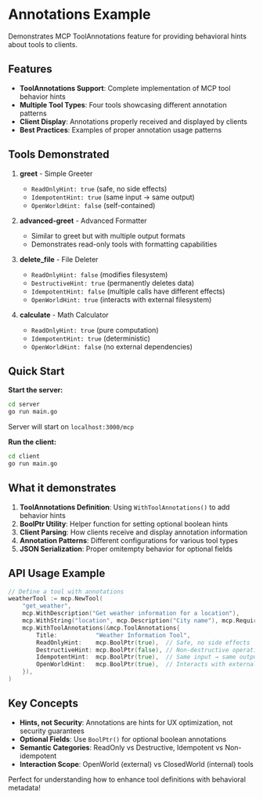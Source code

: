 # Annotations Example

Demonstrates MCP ToolAnnotations feature for providing behavioral hints about tools to clients.

## Features

- **ToolAnnotations Support**: Complete implementation of MCP tool behavior hints
- **Multiple Tool Types**: Four tools showcasing different annotation patterns
- **Client Display**: Annotations properly received and displayed by clients
- **Best Practices**: Examples of proper annotation usage patterns

## Tools Demonstrated

1. **greet** - Simple Greeter
   - `ReadOnlyHint: true` (safe, no side effects)
   - `IdempotentHint: true` (same input → same output)
   - `OpenWorldHint: false` (self-contained)

2. **advanced-greet** - Advanced Formatter  
   - Similar to greet but with multiple output formats
   - Demonstrates read-only tools with formatting capabilities

3. **delete_file** - File Deleter
   - `ReadOnlyHint: false` (modifies filesystem)
   - `DestructiveHint: true` (permanently deletes data)
   - `IdempotentHint: false` (multiple calls have different effects)
   - `OpenWorldHint: true` (interacts with external filesystem)

4. **calculate** - Math Calculator
   - `ReadOnlyHint: true` (pure computation)
   - `IdempotentHint: true` (deterministic)
   - `OpenWorldHint: false` (no external dependencies)

## Quick Start

**Start the server:**
```bash
cd server
go run main.go
```
Server will start on `localhost:3000/mcp`

**Run the client:**
```bash
cd client
go run main.go  
```

## What it demonstrates

1. **ToolAnnotations Definition**: Using `WithToolAnnotations()` to add behavior hints
2. **BoolPtr Utility**: Helper function for setting optional boolean hints
3. **Client Parsing**: How clients receive and display annotation information
4. **Annotation Patterns**: Different configurations for various tool types
5. **JSON Serialization**: Proper omitempty behavior for optional fields

## API Usage Example

```go
// Define a tool with annotations
weatherTool := mcp.NewTool(
    "get_weather",
    mcp.WithDescription("Get weather information for a location"),
    mcp.WithString("location", mcp.Description("City name"), mcp.Required()),
    mcp.WithToolAnnotations(&mcp.ToolAnnotations{
        Title:           "Weather Information Tool",
        ReadOnlyHint:    mcp.BoolPtr(true),  // Safe, no side effects
        DestructiveHint: mcp.BoolPtr(false), // Non-destructive operation
        IdempotentHint:  mcp.BoolPtr(true),  // Same input → same output
        OpenWorldHint:   mcp.BoolPtr(true),  // Interacts with external APIs
    }),
)
```

## Key Concepts

- **Hints, not Security**: Annotations are hints for UX optimization, not security guarantees
- **Optional Fields**: Use `BoolPtr()` for optional boolean annotations
- **Semantic Categories**: ReadOnly vs Destructive, Idempotent vs Non-idempotent
- **Interaction Scope**: OpenWorld (external) vs ClosedWorld (internal) tools

Perfect for understanding how to enhance tool definitions with behavioral metadata!
